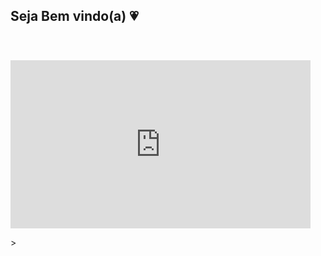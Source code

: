## Seja Bem vindo(a) 💗
<img style="margin-top: 40px;" align="rigth" width="400px"> <iframe src="https://giphy.com/embed/3oKIPsx2VAYAgEHC12" width="480" height="269" style="" frameBorder="0" class="giphy-embed" allowFullScreen></iframe><p><a href="https://giphy.com/gifs/DNCE-3oKIPsx2VAYAgEHC12"></a></p>>

<!--
**juliaturubia/juliaturubia** is a ✨ _special_ ✨ repository because its `README.md` (this file) appears on your GitHub profile.

Here are some ideas to get you started:

- 🔭 I’m currently working on ...
- 🌱 I’m currently learning ...
- 👯 I’m looking to collaborate on ...
- 🤔 I’m looking for help with ...
- 💬 Ask me about ...
- 📫 How to reach me: ...
- 😄 Pronouns: ...
- ⚡ Fun fact: ...
-->
